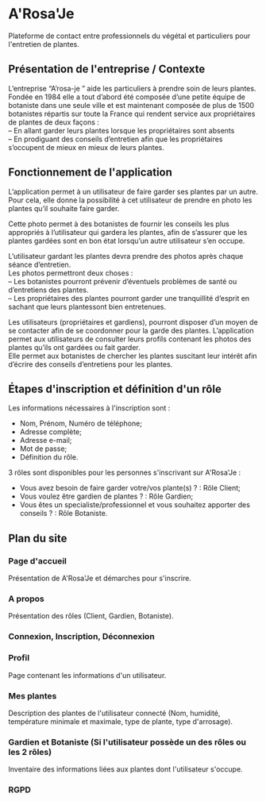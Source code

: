 # A'Rosa'Je
Plateforme de contact entre professionnels du végétal et particuliers pour l'entretien de plantes.

## Présentation de l'entreprise / Contexte
L’entreprise “A’rosa-je ” aide les particuliers à prendre soin de leurs plantes.  
Fondée en 1984 elle a tout d’abord été composée d’une petite équipe de botaniste dans une seule ville et est maintenant composée de plus de 1500 botanistes répartis sur toute la France qui rendent service aux propriétaires de plantes de deux façons :  
– En allant garder leurs plantes lorsque les propriétaires sont absents  
– En prodiguant des conseils d’entretien afin que les propriétaires s’occupent de mieux en mieux de leurs plantes.  

## Fonctionnement de l'application
L’application permet à un utilisateur de faire garder ses plantes par un autre. Pour cela, elle donne la possibilité à cet utilisateur de prendre en photo les plantes qu’il souhaite faire garder. 

Cette photo permet à des botanistes de fournir les conseils les plus appropriés à l’utilisateur qui gardera les plantes, afin de s’assurer que les plantes gardées sont en bon état lorsqu’un autre utilisateur s’en occupe.  

L’utilisateur gardant les plantes devra prendre des photos après chaque séance d’entretien.  
Les photos permettront deux choses :   
– Les botanistes pourront prévenir d’éventuels problèmes de santé ou d’entretiens des plantes.  
– Les propriétaires des plantes pourront garder une tranquillité d’esprit en sachant que leurs plantessont bien entretenues.  

Les utilisateurs (propriétaires et gardiens), pourront disposer d’un moyen de se contacter afin de se coordonner pour la garde des plantes.  L’application permet aux utilisateurs de consulter leurs profils contenant les photos des plantes qu’ils ont gardées ou fait garder.    
Elle permet aux botanistes de chercher les plantes suscitant leur intérêt  afin d’écrire des conseils d’entretiens pour les plantes.

## Étapes d'inscription et définition d'un rôle
Les informations nécessaires à l'inscription sont :  
 - Nom, Prénom, Numéro de téléphone;  
 - Adresse complète;  
 - Adresse e-mail;  
 - Mot de passe;  
 - Définition du rôle.  

3 rôles sont disponibles pour les personnes s'inscrivant sur A'Rosa'Je :  
 - Vous avez besoin de faire garder votre/vos plante(s) ? : Rôle Client;  
 - Vous voulez être gardien de plantes ? : Rôle Gardien;  
 - Vous êtes un specialiste/professionnel et vous souhaitez apporter des conseils ? : Rôle Botaniste.

## Plan du site
### Page d'accueil
Présentation de A'Rosa'Je et démarches pour s'inscrire.  

### A propos
Présentation des rôles (Client, Gardien, Botaniste).  

### Connexion, Inscription, Déconnexion
  
### Profil
Page contenant les informations d'un utilisateur.  

### Mes plantes
Description des plantes de l'utilisateur connecté (Nom, humidité, température minimale et maximale, type de plante, type d'arrosage).  

### Gardien et Botaniste (Si l'utilisateur possède un des rôles ou les 2 rôles)
Inventaire des informations liées aux plantes dont l'utilisateur s'occupe.

### RGPD
